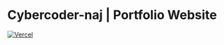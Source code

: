 # Cybercoder-naj | Portfolio Website

[![Vercel](https://therealsujitk-vercel-badge.vercel.app/?app=cybercoder-naj.me)](https://cybercoder-naj.me.vercel.app)
